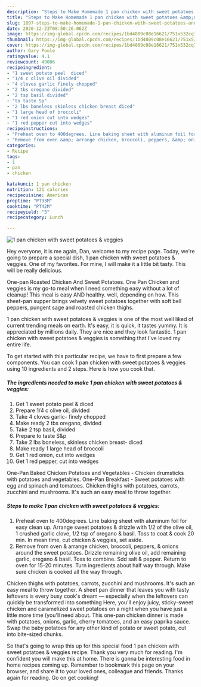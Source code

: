 ```yaml
---
description: "Steps to Make Homemade 1 pan chicken with sweet potatoes &amp;amp; veggies"
title: "Steps to Make Homemade 1 pan chicken with sweet potatoes &amp;amp; veggies"
slug: 1897-steps-to-make-homemade-1-pan-chicken-with-sweet-potatoes-and-amp-veggies
date: 2020-12-23T08:50:26.062Z
image: https://img-global.cpcdn.com/recipes/1bd4809c08e16621/751x532cq70/1-pan-chicken-with-sweet-potatoes-veggies-recipe-main-photo.jpg
thumbnail: https://img-global.cpcdn.com/recipes/1bd4809c08e16621/751x532cq70/1-pan-chicken-with-sweet-potatoes-veggies-recipe-main-photo.jpg
cover: https://img-global.cpcdn.com/recipes/1bd4809c08e16621/751x532cq70/1-pan-chicken-with-sweet-potatoes-veggies-recipe-main-photo.jpg
author: Gary Poole
ratingvalue: 4.1
reviewcount: 49006
recipeingredient:
- "1 sweet potato peel  diced"
- "1/4 c olive oil divided"
- "4 cloves garlic finely chopped"
- "2 tbs oregano divided"
- "2 tsp basil divided"
- "to taste Sp"
- "2 lbs boneless skinless chicken breast diced"
- "1 large head of broccoli"
- "1 red onion cut into wedges"
- "1 red pepper cut into wedges"
recipeinstructions:
- "Preheat oven to 400degrees. Line baking sheet with aluminum foil for easy clean up. Arrange sweet potatoes &amp; drizzle with 1/2 of the olive oil, 1 crushed garlic clove, 1/2 tsp of oregano &amp; basil. Toss to coat &amp; cook 20 min. In mean time, cut chicken &amp; veggies, set aside."
- "Remove from oven &amp; arrange chicken, broccoli, peppers, &amp; onions around the sweet potatoes. Drizzle remaining olive oil, add remaining garlic, oregano &amp; basil. Toss to combine. Sdd salt &amp; pepper. Return to oven for 15-20 minutes. Turn ingredients about half way through. Make sure chicken is cooked all the way through."
categories:
- Recipe
tags:
- 1
- pan
- chicken

katakunci: 1 pan chicken 
nutrition: 121 calories
recipecuisine: American
preptime: "PT33M"
cooktime: "PT42M"
recipeyield: "3"
recipecategory: Lunch

---
```



![1 pan chicken with sweet potatoes &amp; veggies](https://img-global.cpcdn.com/recipes/1bd4809c08e16621/751x532cq70/1-pan-chicken-with-sweet-potatoes-veggies-recipe-main-photo.jpg)

Hey everyone, it is me again, Dan, welcome to my recipe page. Today, we're going to prepare a special dish, 1 pan chicken with sweet potatoes &amp; veggies. One of my favorites. For mine, I will make it a little bit tasty. This will be really delicious.

One-pan Roasted Chicken And Sweet Potatoes. One Pan Chicken and veggies is my go-to meal when I need something easy without a lot of cleanup! This meal is easy AND healthy. well, depending on how. This sheet-pan supper brings velvety sweet potatoes together with soft bell peppers, pungent sage and roasted chicken thighs.

1 pan chicken with sweet potatoes &amp; veggies is one of the most well liked of current trending meals on earth. It's easy, it is quick, it tastes yummy. It is appreciated by millions daily. They are nice and they look fantastic. 1 pan chicken with sweet potatoes &amp; veggies is something that I've loved my entire life.


To get started with this particular recipe, we have to first prepare a few components. You can cook 1 pan chicken with sweet potatoes &amp; veggies using 10 ingredients and 2 steps. Here is how you cook that.

<!--inarticleads1-->

##### The ingredients needed to make 1 pan chicken with sweet potatoes &amp; veggies:

1. Get 1 sweet potato peel &amp; diced
1. Prepare 1/4 c olive oil, divided
1. Take 4 cloves garlic- finely chopped
1. Make ready 2 tbs oregano, divided
1. Take 2 tsp basil, divided
1. Prepare to taste S&amp;p
1. Take 2 lbs boneless, skinless chicken breast- diced
1. Make ready 1 large head of broccoli
1. Get 1 red onion, cut into wedges
1. Get 1 red pepper, cut into wedges


One-Pan Baked Chicken Potatoes and Vegetables - Chicken drumsticks with potatoes and vegetables. One-Pan Breakfast - Sweet potatoes with egg and spinach and tomatoes. Chicken thighs with potatoes, carrots, zucchini and mushrooms. It&#39;s such an easy meal to throw together. 

<!--inarticleads2-->

##### Steps to make 1 pan chicken with sweet potatoes &amp; veggies:

1. Preheat oven to 400degrees. Line baking sheet with aluminum foil for easy clean up. Arrange sweet potatoes &amp; drizzle with 1/2 of the olive oil, 1 crushed garlic clove, 1/2 tsp of oregano &amp; basil. Toss to coat &amp; cook 20 min. In mean time, cut chicken &amp; veggies, set aside.
1. Remove from oven &amp; arrange chicken, broccoli, peppers, &amp; onions around the sweet potatoes. Drizzle remaining olive oil, add remaining garlic, oregano &amp; basil. Toss to combine. Sdd salt &amp; pepper. Return to oven for 15-20 minutes. Turn ingredients about half way through. Make sure chicken is cooked all the way through.


Chicken thighs with potatoes, carrots, zucchini and mushrooms. It&#39;s such an easy meal to throw together. A sheet pan dinner that leaves you with tasty leftovers is every busy cook&#39;s dream — especially when the leftovers can quickly be transformed into something Here, you&#39;ll enjoy juicy, sticky-sweet chicken and caramelized sweet potatoes on a night when you have just a little more time (you&#39;ll need about. This one-pan chicken dinner is made with potatoes, onions, garlic, cherry tomatoes, and an easy paprika sauce. Swap the baby potatoes for any other kind of potato or sweet potato, cut into bite-sized chunks. 

So that's going to wrap this up for this special food 1 pan chicken with sweet potatoes &amp; veggies recipe. Thank you very much for reading. I'm confident you will make this at home. There is gonna be interesting food in home recipes coming up. Remember to bookmark this page on your browser, and share it to your loved ones, colleague and friends. Thanks again for reading. Go on get cooking!
